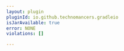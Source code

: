 ```yaml
---
layout: plugin
pluginId: io.github.technomancers.gradleio
isJarAvailable: true
error: NONE
violations: []

---
```

